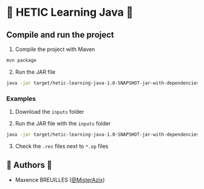 # 🚀 HETIC Learning Java 🚀

## Compile and run the project

1. Compile the project with Maven

```bash
mvn package
```

2. Run the JAR file

```bash
java -jar target/hetic-learning-java-1.0-SNAPSHOT-jar-with-dependencies.jar
```

### Examples

1. Download the `inputs` folder

2. Run the JAR file with the `inputs` folder

```bash
java -jar target/hetic-learning-java-1.0-SNAPSHOT-jar-with-dependencies.jar inputs
```

3. Check the `.res` files next to `*.op` files

## 👤️ Authors 👤

- Maxence BREUILLES ([@MisterAzix](https://github.com/MisterAzix))<br />
